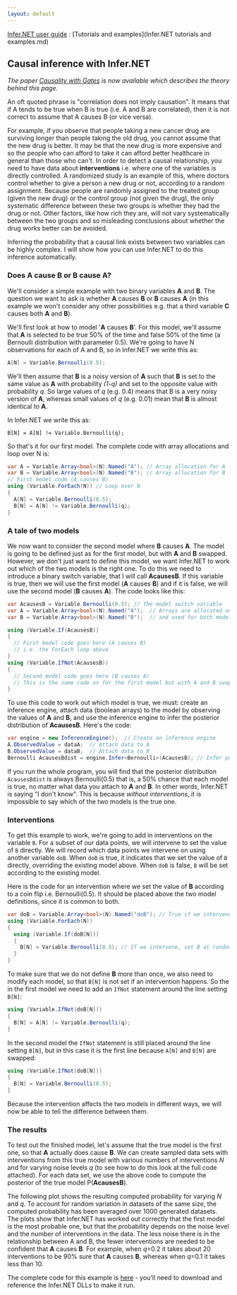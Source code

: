 ```yaml
---
layout: default
---
```


[Infer.NET user guide](index.md) : [Tutorials and examples](Infer.NET tutorials and examples.md)

## Causal inference with Infer.NET

_The paper [Causality with Gates](https://www.microsoft.com/en-us/research/publication/causality-with-gates/?from=http%3A%2F%2Fresearch.microsoft.com%2Fapps%2Fpubs%2Fdefault.aspx%3Fid%3D162692) is now available which describes the theory behind this page._

An oft quoted phrase is "correlation does not imply causation". It means that if A tends to be true when B is true (i.e. A and B are correlated), then it is not correct to assume that A causes B (or vice versa). 

For example, if you observe that people taking a new cancer drug are surviving longer than people taking the old drug, you cannot assume that the new drug is better. It may be that the new drug is more expensive and so the people who can afford to take it can afford better healthcare in general than those who can't. In order to detect a causal relationship, you need to have data about **interventions** i.e. where one of the variables is directly controlled. A randomized study is an example of this, where doctors control whether to give a person a new drug or not, according to a random assignment. Because people are randomly assigned to the treated group (given the new drug) or the control group (not given the drug), the only systematic difference between these two groups is whether they had the drug or not. Other factors, like how rich they are, will not vary systematically between the two groups and so misleading conclusions about whether the drug works better can be avoided. 

Inferring the probability that a causal link exists between two variables can be highly complex. I will show how you can use Infer.NET to do this inference automatically.

### Does A cause B or B cause A?

We'll consider a simple example with two binary variables **A** and **B**. The question we want to ask is whether **A** causes **B** or **B** causes **A** (in this example we won't consider any other possibilities e.g. that a third variable **C** causes both **A** and **B**).

We'll first look at how to model '**A** causes **B**'. For this model, we'll assume that **A** is selected to be true 50% of the time and false 50% of the time (a Bernoulli distribution with parameter 0.5). We're going to have N observations for each of A and B, so in Infer.NET we write this as:

```csharp
A[N] = Variable.Bernoulli(0.5);
```

We'll then assume that **B** is a noisy version of **A** such that **B** is set to the same value as **A** with probability _(1-q)_ and set to the opposite value with probability _q_. So large values of _q_ (e.g. 0.4) means that B is a very noisy version of **A**, whereas small values of _q_ (e.g. 0.01) mean that **B** is almost identical to **A**.

In Infer.NET we write this as:

```
B[N] = A[N] != Variable.Bernoulli(q);
```

So that's it for our first model. The complete code with array allocations and loop over N is:

```csharp
var A = Variable.Array<bool>(N).Named("A"); // Array allocation for A
var B = Variable.Array<bool>(N).Named("B"); // Array allocation for B
// First model code (A causes B)
using (Variable.ForEach(N)) // Loop over N
{
  A[N] = Variable.Bernoulli(0.5);
  B[N] = A[N] != Variable.Bernoulli(q);
}
```

### A tale of two models

We now want to consider the second model where **B** causes **A**. The model is going to be defined just as for the first model, but with **A** and **B** swapped. However, we don't just want to define this model, we want Infer.NET to work out which of the two models is the right one. To do this we need to introduce a binary switch variable, that I will call **AcausesB**. If this variable is true, then we will use the first model (**A** causes **B**) and if it is false, we will use the second model (**B** causes **A**).
The code looks like this:

```csharp
var AcausesB = Variable.Bernoulli(0.5); // The model switch variable
var A = Variable.Array<bool>(N).Named("A");  // Arrays are allocated once
var B = Variable.Array<bool>(N).Named("B");  // and used for both models

using (Variable.If(AcausesB))
{
  // First model code goes here (A causes B)
  // i.e. the ForEach loop above
}
using (Variable.IfNot(AcausesB))
{
  // Second model code goes here (B causes A) 
  // This is the same code as for the first model but with A and B swapped
}
```

To use this code to work out which model is true, we must: create an inference engine, attach data (boolean arrays) to the model by observing the values of **A** and **B**, and use the inference engine to infer the posterior distribution of **AcausesB**. Here's the code:

```csharp
var engine = new InferenceEngine();  // Create an inference engine 
A.ObservedValue = dataA;  // Attach data to A
B.ObservedValue = dataB;  // Attach data to B 
Bernoulli AcausesBdist = engine.Infer<Bernoulli>(AcausesB); // Infer posterior
```

If you run the whole program, you will find that the posterior distribution `AcausesBdist` is always Bernoulli(0.5) that is, a 50% chance that each model is true, no matter what data you attach to **A** and **B**. In other words, Infer.NET is saying "I don't know". This is because _without interventions_, it is impossible to say which of the two models is the true one.

### Interventions

To get this example to work, we're going to add in interventions on the variable `B`. For a subset of our data points, we will intervene to set the value of `B` directly. We will record which data points we intervene on using another variable `doB`. When `doB` is true, it indicates that we set the value of `B` directly, overriding the existing model above. When `doB` is false, `B` will be set according to the existing model.

Here is the code for an intervention where we set the value of **B** according to a coin flip i.e. Bernoulli(0.5). It should be placed above the two model definitions, since it is common to both. 

```csharp
var doB = Variable.Array<bool>(N).Named("doB"); // True if we intervene on B, false otherwise 
using (Variable.ForEach(N))
{
  using (Variable.If(doB[N]))
  {
    B[N] = Variable.Bernoulli(0.5); // If we intervene, set B at random.
  }
}
```

To make sure that we do not define **B** more than once, we also need to modify each model, so that `B[N]` is not set if an intervention happens. So the in the first model we need to add an `IfNot` statement around the line setting `B[N]`:

```csharp
using (Variable.IfNot(doB[N]))
{
  B[N] = A[N] != Variable.Bernoulli(q);
}
```

In the second model the `IfNot` statement is still placed around the line setting `B[N]`, but in this case it is the first line because `A[N]` and `B[N]` are swapped:

```csharp
using (Variable.IfNot(doB[N]))
{
  B[N] = Variable.Bernoulli(0.5);
}
```

Because the intervention affects the two models in different ways, we will now be able to tell the difference between them.

### The results

To test out the finished model, let's assume that the true model is the first one, so that **A** actually does cause **B**. We can create sampled data sets with interventions from this true model with various numbers of interventions _N_ and for varying noise levels _q_ (to see how to do this look at the full code attached). For each data set, we use the above code to compute the posterior of the true model P(**AcausesB**).

The following plot shows the resulting computed probability for varying _N_ and _q_. To account for random variation in datasets of the same size, the computed probability has been averaged over 1000 generated datasets. The plots show that Infer.NET has worked out correctly that the first model is the most probable one, but that the probability depends on the noise level and the number of interventions in the data. The less noise there is in the relationship between A and B, the fewer interventions are needed to be confident that **A** causes **B**. For example, when _q_=0.2 it takes about 20 interventions to be 90% sure that **A** causes **B**, whereas when _q_=0.1 it takes less than 10.

The complete code for this example is [here](CodeSamples/CausalityExample.cs) - you'll need to download and reference the Infer.NET DLLs to make it run.